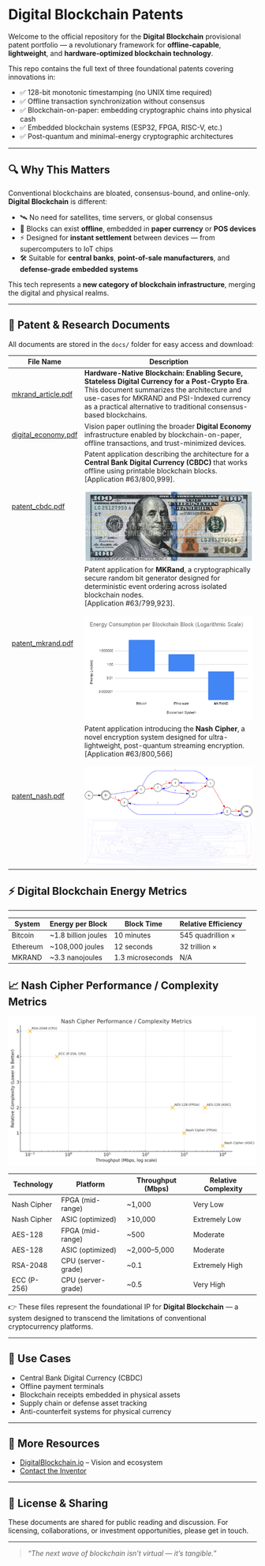# Digital Blockchain Patents

Welcome to the official repository for the **Digital Blockchain** provisional patent portfolio — a revolutionary framework for **offline-capable**, **lightweight**, and **hardware-optimized blockchain technology**.

This repo contains the full text of three foundational patents covering innovations in:

- ✅ 128-bit monotonic timestamping (no UNIX time required)
- ✅ Offline transaction synchronization without consensus
- ✅ Blockchain-on-paper: embedding cryptographic chains into physical cash
- ✅ Embedded blockchain systems (ESP32, FPGA, RISC-V, etc.)
- ✅ Post-quantum and minimal-energy cryptographic architectures

---

## 🔍 Why This Matters

Conventional blockchains are bloated, consensus-bound, and online-only.  
**Digital Blockchain** is different:

- 🛰️ No need for satellites, time servers, or global consensus
- 🧱 Blocks can exist **offline**, embedded in **paper currency** or **POS devices**
- ⚡ Designed for **instant settlement** between devices — from supercomputers to IoT chips
- 🛠️ Suitable for **central banks**, **point-of-sale manufacturers**, and **defense-grade embedded systems**

This tech represents a **new category of blockchain infrastructure**, merging the digital and physical realms.

---
## 📄 Patent & Research Documents

All documents are stored in the `docs/` folder for easy access and download:

| File Name | Description |
|-----------|-------------|
| [mkrand_article.pdf](https://taguniversal.github.io/digital_blockchain_patents/mkrand_article.pdf) | **Hardware-Native Blockchain: Enabling Secure, Stateless Digital Currency for a Post-Crypto Era**. This document summarizes the architecture and use-cases for MKRAND and PSI-Indexed currency as a practical alternative to traditional consensus-based blockchains. |
| [digital_economy.pdf](https://taguniversal.github.io/digital_blockchain_patents/digital_economy.pdf) | Vision paper outlining the broader **Digital Economy** infrastructure enabled by blockchain-on-paper, offline transactions, and trust-minimized devices. |
| [patent_cbdc.pdf](https://taguniversal.github.io/digital_blockchain_patents/patent_cbdc.pdf) | Patent application describing the architecture for a **Central Bank Digital Currency (CBDC)** that works offline using printable blockchain blocks.<br>[Application #63/800,999].<br><br>![CBDC Illustration](image/100.jpeg) |
| [patent_mkrand.pdf](https://taguniversal.github.io/digital_blockchain_patents/patent_mkrand.pdf) | Patent application for **MKRand**, a cryptographically secure random bit generator designed for deterministic event ordering across isolated blockchain nodes.<br>[Application #63/799,923].<br><br>![Energy consumption](image/energy.png) |
| [patent_nash.pdf](https://taguniversal.github.io/digital_blockchain_patents/patent_nash.pdf) | Patent application introducing the **Nash Cipher**, a novel encryption system designed for ultra-lightweight, post-quantum streaming encryption.<br>[Application #63/800,566]<br><br>![Nash Cipher Graph](image/graph.png)<br>![128-bit Entropy Flow](image/graph128.png) |

## ⚡ Digital Blockchain Energy Metrics
---
| **System** | **Energy per Block**     | **Block Time**     | **Relative Efficiency**   |
|------------|--------------------------|--------------------|----------------------------|
| Bitcoin    | ~1.8 billion joules      | 10 minutes         | 545 quadrillion ×         |
| Ethereum   | ~108,000 joules          | 12 seconds         | 32 trillion ×             |
| MKRAND     | ~3.3 nanojoules          | 1.3 microseconds   | N/A                        |

## 📈 Nash Cipher Performance / Complexity Metrics
![Nash Cipher Performance Graph](image/nash_scatter.png)

| **Technology**   | **Platform**           | **Throughput (Mbps)** | **Relative Complexity** |
|------------------|------------------------|------------------------|--------------------------|
| Nash Cipher      | FPGA (mid-range)       | ~1,000                 | Very Low                 |
| Nash Cipher      | ASIC (optimized)       | >10,000                | Extremely Low            |
| AES-128          | FPGA (mid-range)       | ~500                   | Moderate                 |
| AES-128          | ASIC (optimized)       | ~2,000–5,000           | Moderate                 |
| RSA-2048         | CPU (server-grade)     | ~0.1                   | Extremely High           |
| ECC (P-256)      | CPU (server-grade)     | ~0.5                   | Very High                |

👉 These files represent the foundational IP for **Digital Blockchain** — a system designed to transcend the limitations of conventional cryptocurrency platforms.

---

## 🧠 Use Cases

- Central Bank Digital Currency (CBDC)
- Offline payment terminals
- Blockchain receipts embedded in physical assets
- Supply chain or defense asset tracking
- Anti-counterfeit systems for physical currency

---

## 🔗 More Resources

- [DigitalBlockchain.io](https://digitalblockchain.io) – Vision and ecosystem
- [Contact the Inventor](mailto:taguniversalsoftware@gmail.com)

---

## 💬 License & Sharing

These documents are shared for public reading and discussion. For licensing, collaborations, or investment opportunities, please get in touch.

---

> _“The next wave of blockchain isn’t virtual — it’s tangible.”_
